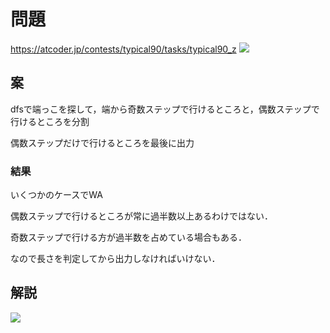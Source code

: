 # 問題
https://atcoder.jp/contests/typical90/tasks/typical90_z
![](https://pbs.twimg.com/media/E0A8fQrVcAUrRdt?format=jpg&name=large)

## 案
dfsで端っこを探して，端から奇数ステップで行けるところと，偶数ステップで行けるところを分割

偶数ステップだけで行けるところを最後に出力

### 結果
いくつかのケースでWA

偶数ステップで行けるところが常に過半数以上あるわけではない．

奇数ステップで行ける方が過半数を占めている場合もある．

なので長さを判定してから出力しなければいけない．

## 解説
![](https://pbs.twimg.com/media/E0GHFxrVcAEgtDa?format=jpg&name=large)
